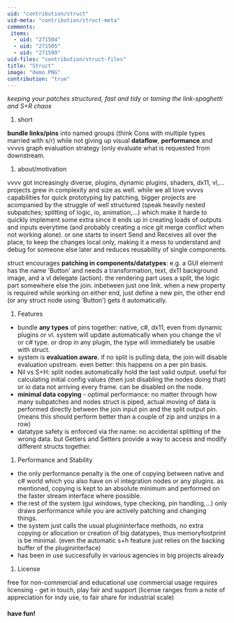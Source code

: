 ```yaml
---
uid: "contribution/struct"
uid-meta: "contribution/struct-meta"
comments: 
 items: 
  - uid: "271504"
  - uid: "271505"
  - uid: "271599"
uid-files: "contribution/struct-files"
title: "Struct"
image: "demo.PNG"
contribution: "true"
---
```


*keeping your patches structured, fast and tidy*
or
*taming the link-spaghetti and S+R chaos*

1.  short
**bundle links/pins** into named groups (think Cons with multiple types married with s/r) while not giving up visual **dataflow**, **performance** and vvvvs graph evaluation strategy (only evaluate what is requested from downstream.


1.  about/motivation
vvvv got increasingly diverse, plugins, dynamic plugins, shaders, dx11, vl,... projects grew in complexity and size as well. while we all love vvvvs capabilities for quick prototyping by patching, bigger projects are acompanied by the struggle of well structured (speak heavily nested subpatches; splitting of logic, io, animation,...) which make it harde to quickly implement some extra since it ends up in creating loads of outputs and inputs everytime (and probably creating a nice git merge conflict when not working alone). or one starts to insert Send and Receives all over the place, to keep the changes local only, making it a mess to understand and debug for someone else later and reduces reusability of single components.

struct encourages **patching in components/datatypes**: e.g. a GUI element has the name 'Button' and needs a transformation, text, dx11 background image, and a vl delegate (action). the rendering part uses a split, the logic part somewhere else the join. inbetween just one link. when a new property is required while working on either end, just define a new pin, the other end (or any struct node using 'Button') gets it automatically.

1.  Features
* bundle **any types** of pins together: native, c#, dx11, even from dynamic plugins or vl. system will update automatically when you change the vl or c# type. or drop in any plugin, the type will immediately be usable with struct.
* system is **evaluation aware**. if no split is pulling data, the join will disable evaluation upstream. even better: this happens on a per pin basis.
* Nil vs S+H: split nodes automatically hold the last valid output. useful for calculating initial config values (then just disabling the nodes doing that) or io data not arriving every frame. can be disabled on the node.
* **minimal data copying** - optimal performance: no matter through how many subpatches and nodes struct is piped, actual moving of data is performed directly between the join input pin and the split output pin. (means this should perform better than a couple of zip and unzips in a row)
* datatype safety is enforced via the name: no accidental splitting of the wrong data. but Getters and Setters provide a way to access and modify different structs together.

1.  Performance and Stability
* the only performance penalty is the one of copying between native and c# world which you also have on vl integration nodes or any plugins. as mentioned, copying is kept to an absolute minimum and performed on the faster stream interface where possible.
* the rest of the system (gui windows, type checking, pin handling,...) only draws performance while you are actively patching and changing things.
* the system just calls the usual plugininterface methods, no extra copying or allocation or creation of big datatypes, thus memoryfootprint is be minimal. (even the automatic s+h feature just relies on the backing buffer of the plugininterface)
* has been in use successfully in various agencies in big projects already

1.  License
free for non-commercial and educational use
commercial usage requires licensing - get in touch, play fair and support
(license ranges from a note of appreciation for indy use, to fair share for industrial scale)

####  have fun!
